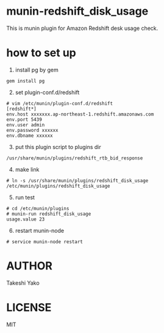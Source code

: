 # munin-redshift_disk_usage

This is munin plugin for Amazon Redshift desk usage check.

# how to set up

1) install pg by gem

```
gem install pg
```


2) set plugin-conf.d/redshift

```
# vim /etc/munin/plugin-conf.d/redshift
[redshift*]
env.host xxxxxxx.ap-northeast-1.redshift.amazonaws.com
env.port 5439
env.user admin
env.password xxxxxx
env.dbname xxxxxx
```

3) put this plugin script to plugins dir

```
/usr/share/munin/plugins/redshift_rtb_bid_response
```

4) make link

```
# ln -s /usr/share/munin/plugins/redshift_disk_usage /etc/munin/plugins/redshift_disk_usage
```

5) run test

```
# cd /etc/munin/plugins
# munin-run redshift_disk_usage
usage.value 23
```

6) restart munin-node

```
# service munin-node restart
```


# AUTHOR

Takeshi Yako

# LICENSE

MIT

